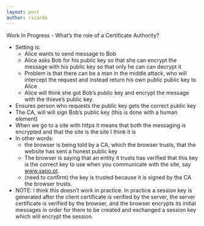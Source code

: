 ```yaml
---
layout: post
author: ricardo
---
```


Work In Progress - What’s the role of a Certificate Authority?

- Setting is: 
    - Alice wants to send message to Bob
    - Alice asks Bob for his public key so that she can encrypt the message with his public key so that only he can can decrypt it
    - Problem is that there can be a man in the middle attack, who will intercept the request and instead return his own public public key to Alice
    - Alice will think she got Bob’s public key and encrypt the message with the thieve’s public key.
- Ensures person who requests the public key gets the correct public key
- The CA, will will sign Bob’s public key (this is done with a human element)
- When we go to a site with https it means that both the messaging is encrypted and that the site is the site I think it is
- In other words:
  - the browser is being told by a CA, which the browser trusts, that the website has sent a honest public key
  - The browser is saying that an entity it trusts  has verified that  this key is the correct key to use when you communicate with the site, say www.sapo.pt.
  - (need to confirm) the key is trusted because it is signed by the CA the browser trusts.
- NOTE: I think this doesn’t work in practice. In practice a session key is generated after the client certificate is verified by the server, the server certificate is verified by the browser, and the browser encrypts its initial messages in order for there to be created and exchanged a session key which will encrypt the session.
